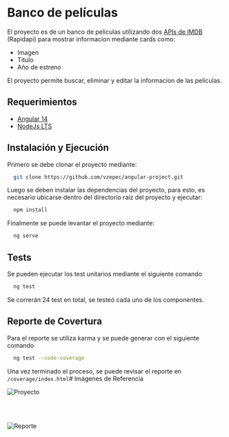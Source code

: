
# Banco de películas

El proyecto es de un banco de películas utilizando dos  [APIs de IMDB](https://rapidapi.com/DataCrawler/api/imdb188) (Rapidapi) para mostrar informacion mediante cards como: 

* Imagen
* Titulo
* Año de estreno

El proyecto permite buscar, eliminar y editar la informacion de las películas.


## Requerimientos

 - [Angular 14](https://angular.dev/installation)
 - [NodeJs LTS](https://nodejs.org/en/download/prebuilt-installer/current)


## Instalación y Ejecución

Primero se debe clonar el proyecto mediante:

```bash
  git clone https://github.com/vzepec/angular-project.git
```

Luego se deben instalar las dependencias del proyecto, para esto, es necesario ubicarse dentro del directorio raíz del proyecto y ejecutar:

```bash
  npm install
```

Finalmente se puede levantar el proyecto mediante:

```bash
  ng serve
```
## Tests

Se pueden ejecutar los test unitarios mediante el siguiente comando 

```bash
  ng test
```
Se correrán 24 test en total, se testeó cada uno de los componentes.

Reporte de Covertura
---
Para el reporte se utiliza karma y se puede generar con el siguiente comando

```bash
  ng test --code-coverage
```
Una vez terminado el proceso, se puede revisar el reporte en `/coverage/index.html`# Imágenes de Referencia

![Proyecto](https://i.imgur.com/olrFB76.png)

&nbsp;  
&nbsp;  


![Reporte](https://i.imgur.com/1WHoroz.png)

